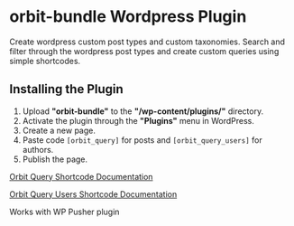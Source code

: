 # orbit-bundle Wordpress Plugin
Create wordpress custom post types and custom taxonomies. Search and filter through the wordpress post types and create custom queries using simple shortcodes.

## Installing the Plugin
1. Upload **"orbit-bundle"** to the **"/wp-content/plugins/"** directory.
2. Activate the plugin through the **"Plugins"** menu in WordPress.
3. Create a new page.
4. Paste code ```[orbit_query]``` for posts and ```[orbit_query_users]``` for authors.
5. Publish the page.

[Orbit Query Shortcode Documentation](https://github.com/Sputznik/orbit-bundle/wiki/Orbit-Query)

[Orbit Query Users Shortcode Documentation](https://github.com/Sputznik/orbit-bundle/wiki/Orbit-Query-Users)

Works with WP Pusher plugin
